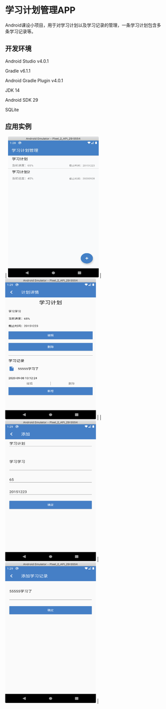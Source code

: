 学习计划管理APP
===

Android课设小项目，用于对学习计划以及学习记录的管理，一条学习计划包含多条学习记录等。

## 开发环境
Android Studio v4.0.1

Gradle v6.1.1

Android Gradle Plugin v4.0.1

JDK 14

Android SDK 29

SQLite

## 应用实例

| <img src="docs/page_1.png" width="291px" height="450px" alt=""> | <img src="docs/page_3.png" width="291px" height="450px" alt=""> |
| <img src="docs/page_2.png" width="291px" height="450px" alt=""> | <img src="docs/page_4.png" width="291px" height="450px" alt=""> |






